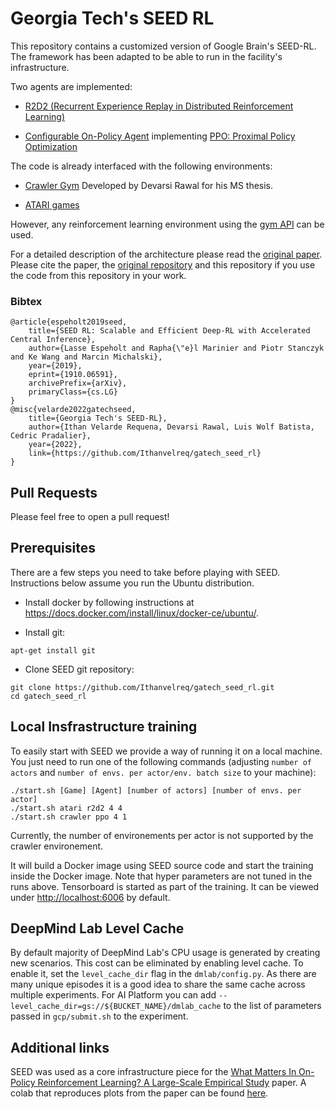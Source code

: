 # Georgia Tech's SEED RL
This repository contains a customized version of Google Brain's SEED-RL. The framework has been adapted to be able to run in the facility's infrastructure.

Two agents are implemented:

- [R2D2 (Recurrent Experience Replay in Distributed Reinforcement Learning)](https://openreview.net/forum?id=r1lyTjAqYX)

- [Configurable On-Policy Agent](https://arxiv.org/abs/2006.05990) implementing [PPO: Proximal Policy Optimization](https://arxiv.org/abs/1707.06347)

The code is already interfaced with the following environments:

- [Crawler Gym](https://github.com/devarsi-rawal/crawler_gym) Developed by Devarsi Rawal for his MS thesis.

- [ATARI games](https://github.com/openai/atari-py/tree/master/atari_py)

However, any reinforcement learning environment using the [gym
API](https://github.com/openai/gym/blob/master/gym/core.py) can be used.

For a detailed description of the architecture please read the
[original paper](https://arxiv.org/abs/1910.06591).
Please cite the paper, the [original repository](https://github.com/google-research/seed_rl) and this repository if you use the code from this repository in your work.

### Bibtex

```
@article{espeholt2019seed,
    title={SEED RL: Scalable and Efficient Deep-RL with Accelerated Central Inference},
    author={Lasse Espeholt and Rapha{\"e}l Marinier and Piotr Stanczyk and Ke Wang and Marcin Michalski},
    year={2019},
    eprint={1910.06591},
    archivePrefix={arXiv},
    primaryClass={cs.LG}
}
@misc{velarde2022gatechseed,
    title={Georgia Tech's SEED-RL},
    author={Ithan Velarde Requena, Devarsi Rawal, Luis Wolf Batista, Cedric Pradalier},
    year={2022},
    link={https://github.com/Ithanvelreq/gatech_seed_rl}
}
```

## Pull Requests

Please feel free to open a pull request!

## Prerequisites

There are a few steps you need to take before playing with SEED. Instructions
below assume you run the Ubuntu distribution.

- Install docker by following instructions at https://docs.docker.com/install/linux/docker-ce/ubuntu/.

- Install git:

```shell
apt-get install git
```

- Clone SEED git repository:

```shell
git clone https://github.com/Ithanvelreq/gatech_seed_rl.git
cd gatech_seed_rl
```

## Local Insfrastructure training

To easily start with SEED we provide a way of running it on a local
machine. You just need to run one of the following commands (adjusting
`number of actors` and `number of envs. per actor/env. batch size`
to your machine):

```shell
./start.sh [Game] [Agent] [number of actors] [number of envs. per actor]
./start.sh atari r2d2 4 4
./start.sh crawler ppo 4 1
```
Currently, the number of environements per actor is not supported by the crawler environement.

It will build a Docker image using SEED source code and start the training
inside the Docker image. Note that hyper parameters are not tuned in the runs
above. Tensorboard is started as part of the training. It can be viewed under
[http://localhost:6006](http://localhost:6006) by default.


## DeepMind Lab Level Cache

By default majority of DeepMind Lab's CPU usage is generated by creating new
scenarios. This cost can be eliminated by enabling level cache. To enable it,
set the ```level_cache_dir``` flag in the ```dmlab/config.py```.
As there are many unique episodes it is a good idea to share the same cache
across multiple experiments.
For AI Platform you can add
```--level_cache_dir=gs://${BUCKET_NAME}/dmlab_cache```
to the list of parameters passed in ```gcp/submit.sh``` to the experiment.

## Additional links

SEED was used as a core infrastructure piece for the [What Matters In On-Policy Reinforcement Learning? A Large-Scale Empirical Study](https://arxiv.org/abs/2006.05990) paper.
A colab that reproduces plots from the paper can be found [here](https://github.com/google-research/seed_rl/tree/master/mujoco/what_matters_in_on_policy_rl.ipynb).
